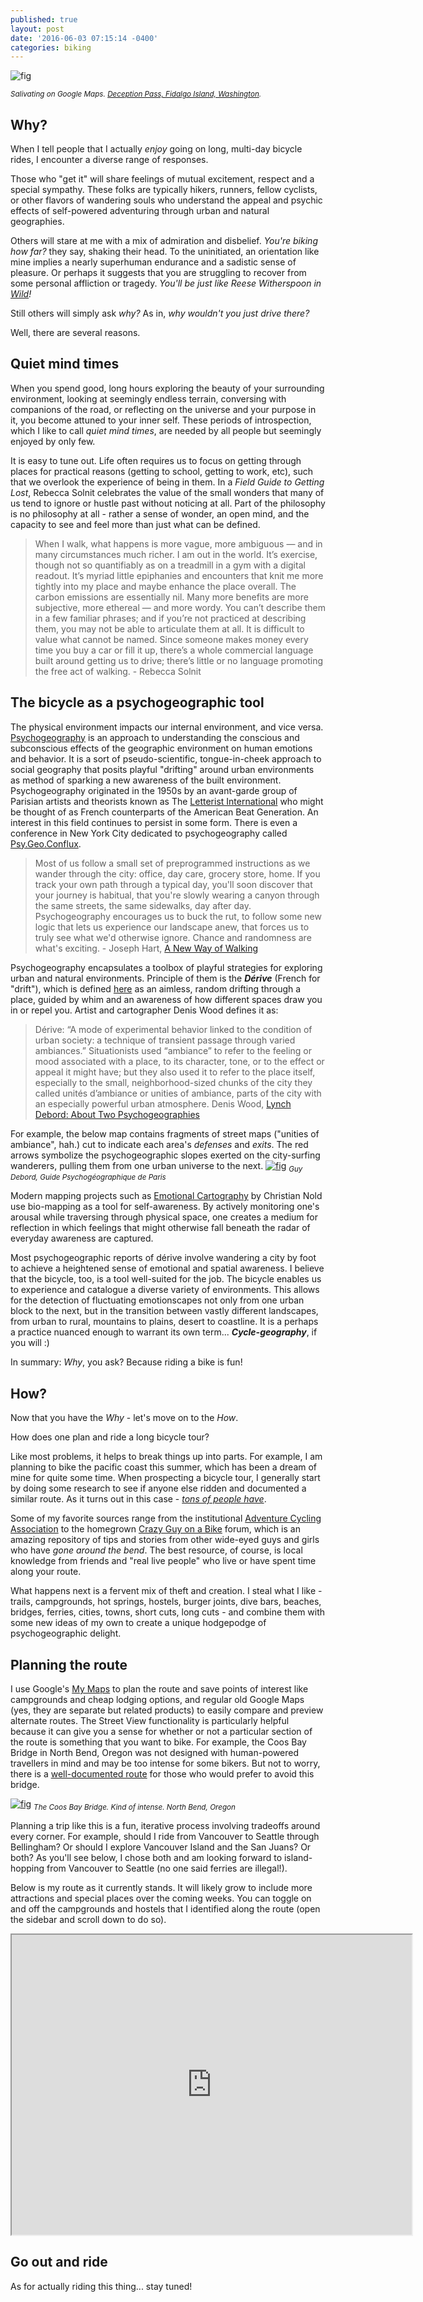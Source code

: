 ```yaml
---
published: true
layout: post
date: '2016-06-03 07:15:14 -0400'
categories: biking
---
```


![fig](http://i.imgur.com/ircqmIm.png)

<sub>*Salivating on Google Maps. [Deception Pass, Fidalgo Island, Washington](https://goo.gl/maps/qyHwe93xyzT2).*</sub>

## Why?
When I tell people that I actually *enjoy* going on long, multi-day bicycle rides, I encounter a diverse range of responses. 

Those who "get it" will share feelings of mutual excitement, respect and a special sympathy. These folks are typically hikers, runners, fellow cyclists, or other flavors of wandering souls who understand the appeal and psychic effects of self-powered adventuring through urban and natural geographies.

Others will stare at me with a mix of admiration and disbelief. *You're biking how far?* they say, shaking their head. To the uninitiated, an orientation like mine implies a nearly superhuman endurance and a sadistic sense of pleasure. Or perhaps it suggests that you are struggling to recover from some personal affliction or tragedy. *You'll be just like Reese Witherspoon in [Wild](http://www.imdb.com/title/tt2305051/)!*

Still others will simply ask *why?* As in, *why wouldn't you just drive there?*

Well, there are several reasons.

## Quiet mind times
When you spend good, long hours exploring the beauty of your surrounding environment, looking at seemingly endless terrain, conversing with companions of the road, or reflecting on the universe and your purpose in it, you become attuned to your inner self. These periods of introspection, which I like to call *quiet mind times*, are needed by all people but seemingly enjoyed by only few. 

It is easy to tune out. Life often requires us to focus on getting through places for practical reasons (getting to school, getting to work, etc), such that we overlook the experience of being in them. In a *Field Guide to Getting Lost*, Rebecca Solnit celebrates the value of the small wonders that many of us tend to ignore or hustle past without noticing at all. Part of the philosophy is no philosophy at all - rather a sense of wonder, an open mind, and the capacity to see and feel more than just what can be defined.

> When I walk, what happens is more vague, more ambiguous — and in many circumstances much richer. I am out in the world. It’s exercise, though not so quantifiably as on a treadmill in a gym with a digital readout. It’s myriad little epiphanies and encounters that knit me more tightly into my place and maybe enhance the place overall. The carbon emissions are essentially nil. Many more benefits are more subjective, more ethereal — and more wordy. You can’t describe them in a few familiar phrases; and if you’re not practiced at describing them, you may not be able to articulate them at all. It is difficult to value what cannot be named. Since someone makes money every time you buy a car or fill it up, there’s a whole commercial language built around getting us to drive; there’s little or no language promoting the free act of walking. - Rebecca Solnit

## The bicycle as a psychogeographic tool
The physical environment impacts our internal environment, and vice versa. [Psychogeography](https://en.wikipedia.org/wiki/Psychogeography) is an approach to understanding the conscious and subconscious effects of the geographic environment on human emotions and behavior. It is a sort of pseudo-scientific, tongue-in-cheek approach to social geography that posits playful "drifting" around urban environments as method of sparking a new awareness of the built environment. Psychogeography originated in the 1950s by an avant-garde group of Parisian artists and theorists known as The [Letterist International](https://en.wikipedia.org/wiki/Letterist_International) who might be thought of as French counterparts of the American Beat Generation. An interest in this field continues to persist in some form. There is even a conference in New York City dedicated to psychogeography called [Psy.Geo.Conflux](http://confluxfestival.org/schedule/).

> Most of us follow a small set of preprogrammed instructions as we wander through the city: office, day care, grocery store, home. If you track your own path through a typical day, you'll soon discover that your journey is habitual, that you're slowly wearing a canyon through the same streets, the same sidewalks, day after day. Psychogeography encourages us to buck the rut, to follow some new logic that lets us experience our landscape anew, that forces us to truly see what we'd otherwise ignore. Chance and randomness are what's exciting. - Joseph Hart, [A New Way of Walking](http://www.utne.com/community/a-new-way-of-walking.aspx)

Psychogeography encapsulates a toolbox of playful strategies for exploring urban and natural environments. Principle of them is the ***Dérive*** (French for "drift"), which is defined [here](https://mappingweirdstuff.wordpress.com/2009/06/14/mapping-weird-stuff-psychogeography/) as an aimless, random drifting through a place, guided by whim and an awareness of how different spaces draw you in or repel you. Artist and cartographer Denis Wood defines it as:

> Dérive: “A mode of experimental behavior linked to the condition of urban society: a technique of transient passage through varied ambiances.”  Situationists used “ambiance” to refer to the feeling or mood associated with a place, to its character, tone, or to the effect or appeal it might have; but they also used it to refer to the place itself, especially to the small, neighborhood-sized chunks of the city they called unités d’ambiance or unities of ambiance, parts of the city with an especially powerful urban atmosphere.  Denis Wood, [Lynch Debord: About Two Psychogeographies](http://krygier.owu.edu/krygier_html/geog_222/geog_222_lo/Lynch_Debord_Carto.45.3.003.pdf)

For example, the below map contains fragments of street maps ("unities of ambiance", hah.) cut to indicate each area's *defenses* and *exits*. The red arrows symbolize the psychogeographic slopes exerted on the city-surfing wanderers, pulling them from one urban universe to the next. 
[![fig](https://mappingweirdstuff.files.wordpress.com/2009/06/debord-guide1.jpg)](https://mappingweirdstuff.files.wordpress.com/2009/06/debord-guide1.jpg)
<sub>*Guy Debord, Guide Psychogéographique de Paris*</sub>

Modern mapping projects such as [Emotional Cartography](http://www.emotionalcartography.net/EmotionalCartography.pdf) by Christian Nold use bio-mapping as a tool for self-awareness. By actively monitoring one's arousal while traversing through physical space, one creates a medium for reflection in which feelings that might otherwise fall beneath the radar of everyday awareness are captured. 

Most psychogeographic reports of dérive involve wandering a city by foot to achieve a heightened sense of emotional and spatial awareness. I believe that the bicycle, too, is a tool well-suited for the job. The bicycle enables us to experience and catalogue a diverse variety of environments. This allows for the detection of fluctuating emotionscapes not only from one urban block to the next, but in the transition between vastly different landscapes, from urban to rural, mountains to plains, desert to coastline. It is a perhaps a practice nuanced enough to warrant its own term... ***Cycle-geography***, if you will :)

In summary: *Why*, you ask? Because riding a bike is fun!

## How?
Now that you have the *Why* - let's move on to the *How*. 

How does one plan and ride a long bicycle tour?

Like most problems, it helps to break things up into parts. For example, I am planning to bike the pacific coast this summer, which has been a dream of mine for quite some time. When prospecting a bicycle tour, I generally start by doing some research to see if anyone else ridden and documented a similar route. As it turns out in this case - [*tons of people have*](https://www.google.com/webhp?sourceid=chrome-instant&rlz=1C1LENP_enUS506US506&ion=1&espv=2&ie=UTF-8#q=biking%20the%20pacific%20coast). 

Some of my favorite sources range from the institutional [Adventure Cycling Association](https://www.adventurecycling.org/routes-and-maps/adventure-cycling-route-network/pacific-coast/) to the homegrown [Crazy Guy on a Bike](https://www.crazyguyonabike.com/doc/?doc_id=3821) forum, which is an amazing repository of tips and stories from other wide-eyed guys and girls who have *gone around the bend*. The best resource, of course, is local knowledge from friends and "real live people" who live or have spent time along your route.

What happens next is a fervent mix of theft and creation. I steal what I like - trails, campgrounds, hot springs, hostels, burger joints, dive bars, beaches, bridges, ferries, cities, towns, short cuts, long cuts - and combine them with some new ideas of my own to create a unique hodgepodge of psychogeographic delight.

## Planning the route
I use Google's [My Maps](https://www.google.com/maps/d/u/1/edit?authuser=1&mid=1eWl1AD12rUCBLT9lqpbHXLSc8LI) to plan the route and save points of interest like campgrounds and cheap lodging options, and regular old Google Maps (yes, they are separate but related products) to easily compare and preview alternate routes. The Street View functionality is particularly helpful because it can give you a sense for whether or not a particular section of the route is something that you want to bike. For example, the Coos Bay Bridge in North Bend, Oregon was not designed with human-powered travellers in mind and may be too intense for some bikers. But not to worry, there is a [well-documented route](https://www.crazyguyonabike.com/doc/?doc_id=12467) for those who would prefer to avoid this bridge.

[![fig](http://i.imgur.com/9GoFVx5.png)](https://www.google.com/maps/place/Conde+McCullough+Memorial+Bridge/@43.4287439,-124.2218959,15z/data=!4m2!3m1!1s0x0:0x7d49fb5d6889e331?sa=X&ved=0ahUKEwjUg5H-96fNAhWHHD4KHeh-CGUQ_BIIgAEwDw)
<sub>*The Coos Bay Bridge. Kind of intense. North Bend, Oregon*</sub>

Planning a trip like this is a fun, iterative process involving tradeoffs around every corner. For example, should I ride from Vancouver to Seattle through Bellingham? Or should I explore Vancouver Island and the San Juans? Or both? As you'll see below, I chose both and am looking forward to island-hopping from Vancouver to Seattle (no one said ferries are illegal!).

Below is my route as it currently stands. It will likely grow to include more attractions and special places over the coming weeks. You can toggle on and off the campgrounds and hostels that I identified along the route (open the sidebar and scroll down to do so). 

<iframe src="https://www.google.com/maps/d/u/1/embed?mid=1ELysbd_HcyENvsuK5auBFbFpwZ0" width="640" height="480"></iframe>

## Go out and ride
As for actually riding this thing... stay tuned!
